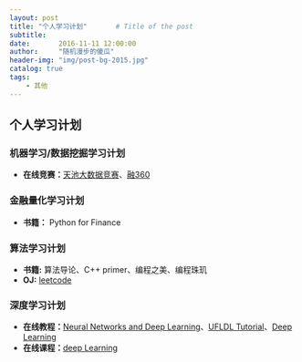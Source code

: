 ```yaml
---
layout: post
title: "个人学习计划"       # Title of the post
subtitle:
date:       2016-11-11 12:00:00
author:     "随机漫步的傻瓜"
header-img: "img/post-bg-2015.jpg"
catalog: true
tags:
    - 其他
---
```


## 个人学习计划

### 机器学习/数据挖掘学习计划
- **在线竞赛：**[天池大数据竞赛](https://tianchi.shuju.aliyun.com)、[融360](http://www.pkbigdata.com/common/zhzgbCmptDetails.html)

### 金融量化学习计划
- **书籍：** Python for Finance

### 算法学习计划
- **书籍:** 算法导论、C++ primer、编程之美、编程珠玑
- **OJ:** [leetcode](https://leetcode.com)

### 深度学习计划
- **在线教程：**[Neural Networks and Deep Learning](http://neuralnetworksanddeeplearning.com/)、[UFLDL Tutorial](http://ufldl.stanford.edu/wiki/index.php/UFLDL_Tutorial)、[Deep Learning](https://book.douban.com/subject/26883982/)
- **在线课程：**[deep Learning](https://www.udacity.com/course/deep-learning--ud730)
